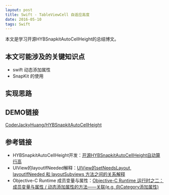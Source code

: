 ```yaml
---
layout: post
title: Swift - TableViewCell 自适应高度
date: 2016-05-10
tags: Swift
---
```



本文是学习开源HYBSnapkitAutoCellHeight的总结博文。

## 本文可能涉及的关键知识点

* swift 动态添加属性
* SnapKit 的使用

## 实现思路

## DEMO链接
[CoderJackyHuang/HYBSnapkitAutoCellHeight](https://github.com/CoderJackyHuang/HYBSnapkitAutoCellHeight.git)
## 参考链接
* HYBSnapkitAutoCellHeight开发：[开源HYBSnapkitAutoCellHeight自动算行高](http://www.henishuo.com/snapkit-auto-cell-height/)
* UIView的layoutIfNeeded解释：[UIView的setNeedsLayout, layoutIfNeeded 和 layoutSubviews 方法之间的关系解释](http://blog.csdn.net/meegomeego/article/details/39890385)
* Objective-C Runtime 成员变量与属性：[Objective-C Runtime 运行时之二：成员变量与属性 / ](http://blog.jobbole.com/79570/)[动态添加属性的方法——关联(e.g. 向Category添加属性)](http://www.cnblogs.com/wengzilin/p/4331685.html?utm_source=tuicool)
